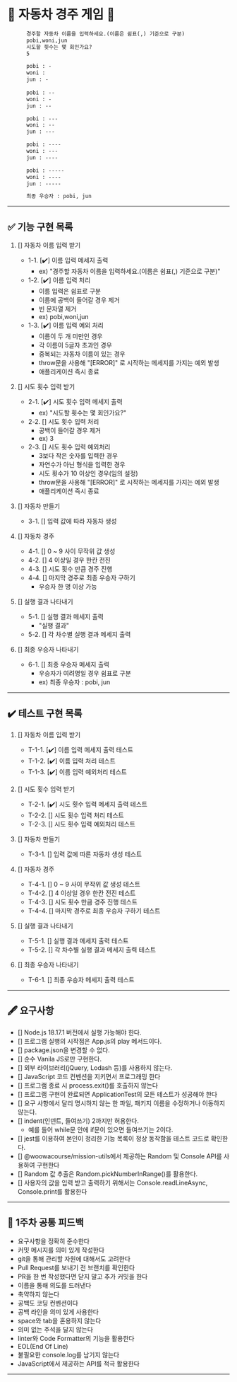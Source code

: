 # 🚗 자동차 경주 게임 🚗

``` html
      경주할 자동차 이름을 입력하세요.(이름은 쉼표(,) 기준으로 구분)
      pobi,woni,jun
      시도할 횟수는 몇 회인가요?
      5

      pobi : -
      woni :
      jun : -
      
      pobi : --
      woni : -
      jun : --

      pobi : ---
      woni : --
      jun : ---

      pobi : ----
      woni : ---
      jun : ----

      pobi : -----
      woni : ----
      jun : -----

      최종 우승자 : pobi, jun

```

---

## ✅ 기능 구현 목록

1. [] 자동차 이름 입력 받기
   - 1-1. [✔️] 이름 입력 메세지 출력
     - ex) "경주할 자동차 이름을 입력하세요.(이름은 쉼표(,) 기준으로 구분)"
   - 1-2. [✔️] 이름 입력 처리
     - 이름 입력은 쉼표로 구분
     - 이름에 공백이 들어갈 경우 제거
     - 빈 문자열 제거
     - ex) pobi,woni,jun
   - 1-3. [✔️] 이름 입력 예외 처리
     - 이름이 두 개 미만인 경우
     - 각 이름이 5글자 초과인 경우
     - 중복되는 자동차 이름이 있는 경우
     - throw문을 사용해 "[ERROR]" 로 시작하는 메세지를 가지는 예외 발생
     - 애플리케이션 즉시 종료
  
2. [] 시도 횟수 입력 받기
   - 2-1. [✔️] 시도 횟수 입력 메세지 출력
     - ex) "시도할 횟수는 몇 회인가요?"
   - 2-2. [] 시도 횟수 입력 처리
     - 공백이 들어갈 경우 제거
     - ex) 3
   - 2-3. [] 시도 횟수 입력 예외처리
     - 3보다 작은 숫자를 입력한 경우
     - 자연수가 아닌 형식을 입력한 경우
     - 시도 횟수가 10 이상인 경우(임의 설정)
     - throw문을 사용해 "[ERROR]" 로 시작하는 메세지를 가지는 예외 발생
     - 애플리케이션 즉시 종료
  
3. [] 자동차 만들기
   - 3-1. [] 입력 값에 따라 자동차 생성

4. [] 자동차 경주
   - 4-1. [] 0 ~ 9 사이 무작위 값 생성
   - 4-2. [] 4 이상일 경우 한칸 전진
   - 4-3. [] 시도 횟수 만큼 경주 진행
   - 4-4. [] 마지막 경주로 최종 우승자 구하기
     - 우승자 한 명 이상 가능

5. [] 실행 결과 나타내기
   - 5-1. [] 실행 결과 메세지 출력
     - "실행 결과"
   - 5-2. [] 각 차수별 실행 결과 메세지 출력

6. [] 최종 우승자 나타내기
   - 6-1. [] 최종 우승자 메세지 출력
     - 우승자가 여려명일 경우 쉼표로 구분
     - ex) 최종 우승자 : pobi, jun

---

## ✔️ 테스트 구현 목록

1. [] 자동차 이름 입력 받기
     - T-1-1. [✔️] 이름 입력 메세지 출력 테스트
     - T-1-2. [✔️] 이름 입력 처리 테스트
     - T-1-3. [✔️] 이름 입력 예외처리 테스트

2. [] 시도 횟수 입력 받기
     - T-2-1. [✔️] 시도 횟수 입력 메세지 출력 테스트
     - T-2-2. [] 시도 횟수 입력 처리 테스트
     - T-2-3. [] 시도 횟수 입력 예외처리 테스트

3. [] 자동차 만들기
     - T-3-1. [] 입력 값에 따른 자동차 생성 테스트

4. [] 자동차 경주
     - T-4-1. [] 0 ~ 9 사이 무작위 값 생성 테스트
     - T-4-2. [] 4 이상일 경우 한칸 전진 테스트
     - T-4-3. [] 시도 횟수 만큼 경주 진행 테스트
     - T-4-4. [] 마지막 경주로 최종 우승자 구하기 테스트

5. [] 실행 결과 나타내기
     - T-5-1. [] 실행 결과 메세지 출력 테스트
     - T-5-2. [] 각 차수별 실행 결과 메세지 출력 테스트

6. [] 최종 우승자 나타내기
     - T-6-1. [] 최종 우승자 메세지 출력 테스트

---

## 🖋️ 요구사항

- [] Node.js 18.17.1 버전에서 실행 가능해야 한다.
- [] 프로그램 실행의 시작점은 App.js의 play 메서드이다.
- [] package.json을 변경할 수 없다.
- [] 순수 Vanila JS로만 구현한다.
- [] 외부 라이브러리(jQuery, Lodash 등)를 사용하지 않는다.
- [] JavaScript 코드 컨벤션을 지키면서 프로그래밍 한다
- [] 프로그램 종료 시 process.exit()를 호출하지 않는다
- [] 프로그램 구현이 완료되면 ApplicationTest의 모든 테스트가 성공해야 한다
- [] 요구 사항에서 달리 명시하지 않는 한 파일, 패키지 이름을 수정하거나 이동하지 않는다.
- [] indent(인덴트, 들여쓰기) 2까지만 허용한다.
  - 예를 들어 while문 안에 if문이 있으면 들여쓰기는 2이다.
- [] jest를 이용하여 본인이 정리한 기능 목록이 정상 동작함을 테스트 코드로 확인한다.
- [] @woowacourse/mission-utils에서 제공하는 Random 및 Console API를 사용하여 구현한다
- [] Random 값 추출은 Random.pickNumberInRange()를 활용한다.
- [] 사용자의 값을 입력 받고 출력하기 위해서는 Console.readLineAsync, Console.print를 활용한다

---

## 📢 1주차 공통 피드백

- 요구사항을 정확히 준수한다
- 커밋 메시지를 의미 있게 작성한다
- git을 통해 관리할 자원에 대해서도 고려한다
- Pull Request를 보내기 전 브랜치를 확인한다
- PR을 한 번 작성했다면 닫지 말고 추가 커밋을 한다
- 이름을 통해 의도를 드러낸다
- 축약하지 않는다
- 공백도 코딩 컨벤션이다
- 공백 라인을 의미 있게 사용한다
- space와 tab을 혼용하지 않는다
- 의미 없는 주석을 달지 않는다
- linter와 Code Formatter의 기능을 활용한다
- EOL(End Of Line)
- 불필요한 console.log를 남기지 않는다
- JavaScript에서 제공하는 API를 적극 활용한다

---

